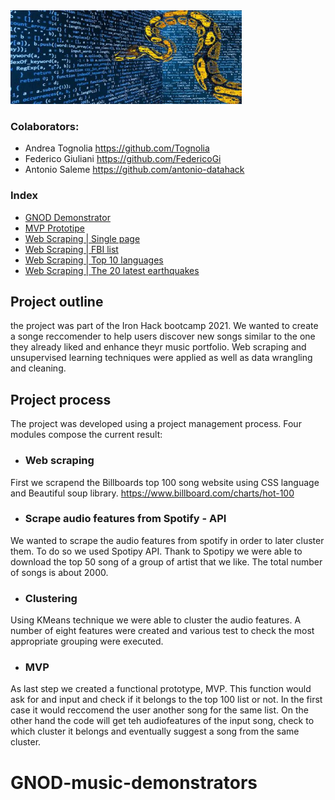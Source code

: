 <img src="images/web scraping.jpeg" width="370" height="150" />


### Colaborators: 
* Andrea Tognolia https://github.com/Tognolia
* Federico Giuliani https://github.com/FedericoGi
* Antonio Saleme https://github.com/antonio-datahack
              
### Index 
* [GNOD Demonstrator](https://github.com/Tognolia/GNOD-music-demonstrators/blob/main/gnod%20demonstrator/GNOD%20demonstrators.ipynb)
* [MVP Prototipe](https://github.com/Tognolia/GNOD-music-demonstrators/blob/main/lab%20%7C%20web%20scraping%20%26%20MVP/Lab%20%7C%20MVP_prototype.ipynb)
* [Web Scraping | Single page](https://github.com/Tognolia/GNOD-music-demonstrators/blob/main/lab%20%7C%20web%20scraping%20%26%20MVP/Lab%20%7C%20web%20scraping%20single%20page.ipynb)
* [Web Scraping | FBI list](https://github.com/Tognolia/GNOD-music-demonstrators/blob/main/lab%20%7C%20web%20scraping%20%26%20MVP/Lab%20%7C%20FBI%20list.ipynb)
* [Web Scraping | Top 10 languages](https://github.com/Tognolia/GNOD-music-demonstrators/blob/main/lab%20%7C%20web%20scraping%20%26%20MVP/Lab%20%7C%20web%20scraping%20-%20%20top%2010%20languages.ipynb)
* [Web Scraping | The 20 latest earthquakes](https://github.com/Tognolia/GNOD-music-demonstrators/blob/main/lab%20%7C%20web%20scraping%20%26%20MVP/Lab%20%7C%20web%20scraping%20%7C%20the%2020%20latest%20earthquakes%20info.ipynb)

## Project outline

the project was part of the Iron Hack bootcamp 2021. We wanted to create a songe reccomender to help users discover new songs similar to the one they already liked and enhance theyr music portfolio. Web scraping and unsupervised learning techniques were applied as well as data wrangling and cleaning. 

## Project process

The project was developed using a project management process. Four modules compose the current result:

* ### Web scraping
First we scrapend the Billboards top 100 song website using CSS language and Beautiful soup library. https://www.billboard.com/charts/hot-100
* ### Scrape audio features from Spotify - API
We wanted to scrape the audio features from spotify in order to later cluster them. To do so we used Spotipy API. Thank to Spotipy we were able to download the top 50 song of a group of artist that we like. The total number of songs is about 2000. 
* ### Clustering
Using KMeans technique we were able to cluster the audio features. A number of eight features were created and various test to check the most appropriate grouping were executed.
* ### MVP
As last step we created a functional prototype, MVP. This function would ask for and input and check if it belongs to the top 100 list or not. In the first case it would reccomend the user another song for the same list. On the other hand the code will get teh audiofeatures of the input song, check to which cluster it belongs and eventually suggest a song from the same cluster. 


# GNOD-music-demonstrators
